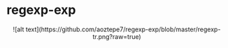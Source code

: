 # regexp-exp
<p align="center">
  ![alt text](https://github.com/aoztepe7/regexp-exp/blob/master/regexp-tr.png?raw=true)
</p>
